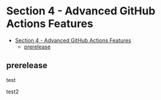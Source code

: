 # Section 4 - Advanced GitHub Actions Features

<!-- markdownlint-disable MD007 -->
<!--ts-->
* [Section 4 - Advanced GitHub Actions Features](#section-4---advanced-github-actions-features)
   * [prerelease](#prerelease)
<!--te-->
<!-- markdownlint-enable MD007 -->


## prerelease 

test

test2